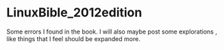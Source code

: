 # LinuxBible_2012edition
Some errors I found in the book.
I will also maybe post some explorations , like things that I feel should be expanded more.
